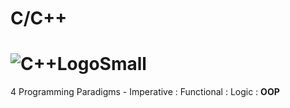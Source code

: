 # C/C++
# ![C++LogoSmall](https://github.com/Spades86/Undergraduate/blob/master/images/C++LogoSmall.png?raw=true)
4 Programming Paradigms - Imperative : Functional : Logic : <b>OOP</b>
